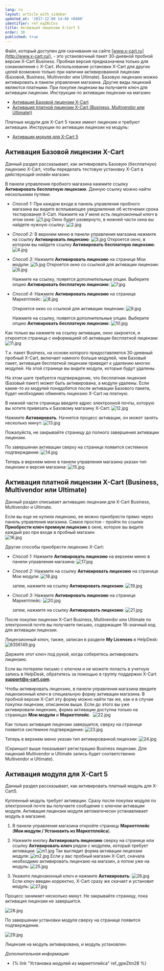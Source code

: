 ```yaml
---
lang: ru
layout: article_with_sidebar
updated_at: '2017-12-08 14:40 +0400'
identifier: ref_eqZRcCns
title: Активация лицензии X-Cart 5
order: 30
published: true
---
```

Файл, который доступен для скачивания на сайте [www.x-cart.ru](http://www.x-cart.ru/), - это установочный пакет 30-дневной пробной версии X-Cart Business. Пробная версия предназначена только для ознакомления с X-Cart. Использование установки X-Cart для других целей возможно только при наличии активированной лицензии (Базовой, Business, Multivendor или Ultimate). Базовую лицензию можно активировать в панели управления магазина. Другие виды лицензий являются платными. При покупке лицензии вы получаете ключ для активации лицензии. Инструкции по активации лицензии на магазин:

*   [Активация Базовой лицензии X-Cart](#активация-базовой-лицензии-x-cart)
*   [Активация платной лицензии X-Cart (Business, Multivendor или Ultimate))](#активация-платной-лицензии-x-cart-business-multivendor-или-ultimate)

Платные модули для X-Cart 5 также имеют лицензии и требуют активации. Инструкции по активации лицензии на модуль:

*   [Активация модуля для X-Cart 5](#активация-модуля-для-x-cart-5)

## Активация Базовой лицензии X-Cart

Данный раздел рассказывает, как активировать Базовую (бесплатную) лицензию X-Cart, чтобы переделать тестовую установку X-Cart  в действующий онлайн магазин.

В панели управления пробного магазина нажмите ссылку **Активировать бесплатную лицензию**. Данную ссылку можно найти несколькими путями:  

   *   _Способ 1:_
       При каждом входе в панель управления пробного магазина вы видите всплывающее уведомление об истечении срока тестирования X-Cart. Нажмите на _У меня есть лицензионный ключ_ в этом окне:
       ![1.jpg]({{site.baseurl}}/attachments/ref_eqZRcCns/1.jpg)
       Окно будет развернуто, в нижней части окна вы найдете нужную ссылку:
       ![2.jpg]({{site.baseurl}}/attachments/ref_eqZRcCns/2.jpg)

   *   _Способ 2:_ В верхнем меню в панели управления магазина нажмите на ссылку **Активировать лицензию**:
       ![3.jpg]({{site.baseurl}}/attachments/ref_eqZRcCns/3.jpg)
       Откроется окно, в котором вы найдете ссылку **Активировать бесплатную лицензию**:
       ![4.jpg]({{site.baseurl}}/attachments/ref_eqZRcCns/4.jpg)

   *    _Способ 3:_ Нажмите **Активировать лицензию** на странице Мои модули:
        ![5.jpg]({{site.baseurl}}/attachments/ref_eqZRcCns/5.jpg)
        Откроется окно со ссылкой для активации лицензии:
        ![6.jpg]({{site.baseurl}}/attachments/ref_eqZRcCns/6.jpg)

        Нажмите на ссылку, появятся дополнительные опции. Выберите опцию **Активировать бесплатную лицензию**:
        ![7.jpg]({{site.baseurl}}/attachments/ref_eqZRcCns/7.jpg)

   *   _Способ 4:_ Нажмите **Активировать лицензию** на странице Маркетплейс:
        ![8.jpg]({{site.baseurl}}/attachments/ref_eqZRcCns/8.jpg)

        Откроется окно со ссылкой для активации лицензии:
        ![9.jpg]({{site.baseurl}}/attachments/ref_eqZRcCns/9.jpg)

         Нажмите на ссылку, появятся дополнительные опции. Выберите опцию **Активировать бесплатную лицензию**:
        ![10.jpg]({{site.baseurl}}/attachments/ref_eqZRcCns/10.jpg)


Как только вы нажмете на ссылку активации, окно закроется, и откроется страница с информацией об активации бесплатной лицензии:
         ![11.jpg]({{site.baseurl}}/attachments/ref_eqZRcCns/11.jpg)
         
Т.к. пакет Business, на основе которого предоставляется 30-дневный пробный X-Cart, включает намного больше модулей, чем Базовый пакет, активация бесплатной лицензии приведет к удалению многих модулей. На этой странице вы видите модули, которые будут удалены.

На этом шаге требуется подтверждение, что бесплатная лицензия (Базовый пакет) может быть активирована, а модули удалены. Если какие-то из модулей понадобятся после активации Базового пакета, будет необходимо обменять лицензию X-Cart на платную.

В нижней части страницы введите адрес электронной почты, которую вы хотите привязать к Базовому магазину X-Cart:
          ![12.jpg]({{site.baseurl}}/attachments/ref_eqZRcCns/12.jpg)

Нажмите **Активировать**. Начнется процесс активации, он может занять несколько минут:
          ![13.jpg]({{site.baseurl}}/attachments/ref_eqZRcCns/13.jpg)
    
Пожалуйста, не закрывайте страницу до полного завершения активации лицензии.

По завершении активации сверху на странице появится системное подтверждение:
          ![14.jpg]({{site.baseurl}}/attachments/ref_eqZRcCns/14.jpg)

Теперь в верхнем меню в панели управления магазина указан тип лицензии и версия магазина:
          ![15.jpg]({{site.baseurl}}/attachments/ref_eqZRcCns/15.jpg)

## Активация платной лицензии X-Cart (Business, Multivendor или Ultimate)


Данный раздел описывает активацию лицензии для X-Cart Business, Multivendor и Ultimate.

Если вы еще не купили лицензию, ее можно приобрести прямо через панель управления магазина. Самое простое - пройти по ссылке **Приобрести ключ премиум лицензии** в окне, которое вы видите каждый раз при входе в пробный магазин:        
          ![16.jpg]({{site.baseurl}}/attachments/ref_eqZRcCns/16.jpg)

Другие способы приобрести лицензию X-Cart:

   *   _Способ 1:_ Нажмите **Активировать лицензию** на верхнем меню в панели управления магазина:
       ![17.jpg]({{site.baseurl}}/attachments/ref_eqZRcCns/17.jpg)
    
   *   _Способ 2:_ Нажмите на ссылку **Активировать лицензию** на странице Мои модули:
       ![18.jpg]({{site.baseurl}}/attachments/ref_eqZRcCns/18.jpg)

        затем, нажмите на ссылку **Активировать лицензию**:
        ![19.jpg]({{site.baseurl}}/attachments/ref_eqZRcCns/19.jpg)
           
   *   _Способ 3:_ Нажмите **Активировать лицензию** на странице Маркетплейс:
       ![20.jpg]({{site.baseurl}}/attachments/ref_eqZRcCns/20.jpg)
      
       затем, нажмите на ссылку **Активировать лицензию**:
       ![21.jpg]({{site.baseurl}}/attachments/ref_eqZRcCns/21.jpg)
        
После покупки лицензии X-Cart Business, Multivendor или Ultimate по электронной почте вы получаете письмо, содержащее 16-значный код для активации лицензии. 

Лицензионный ключ, также, записан в разделе **My Licenses** в HelpDesk:
       ![8356149.jpg]({{site.baseurl}}/attachments/ref_eqZRcCns/8356149.jpg)

Держите этот ключ под рукой, когда соберетесь активировать лицензию.

Если вы потеряли письмо с ключом и не можете попасть в учетную запись в HelpDesk, обратитесь за помощью в группу поддержки X-Cart **[support@x-cart.com](mailto:support@x-cart.com)**.

Чтобы активировать лицензию, в панели управления магазина введите лицензионный ключ в специальную форму активации магазина. В пробной версии X-Cart эту форму можно найти так же, как и в случае покупки лицензии, описанном выше. Если до этого вы уже активировали лицензию, форма активации доступна только на страницах **Мои модули** и **Маркетплейс**. 
      ![22.jpg]({{site.baseurl}}/attachments/ref_eqZRcCns/22.jpg)

Как только активация лицензии завершится, сверху на странице появится системное подтверждение:
      ![23.jpg]({{site.baseurl}}/attachments/ref_eqZRcCns/23.jpg)

Теперь в верхнем меню указан тип активированной лицензии:
      ![24.jpg]({{site.baseurl}}/attachments/ref_eqZRcCns/24.jpg)

(Скриншот выше показывает регистрацию Business лицензии. Для лицензий Multivendor и Ultimate запись будет соответственно Multivendor и Ultimate).

## Активация модуля для X-Cart 5

Данный раздел рассказывает, как активировать платный модуль для X-Cart5.

Купленный модуль требует активации. Сразу после покупки модуля по электронной почте вы получаете сообщение с ключом активации модуля. Активация лицензии модуля автоматически устанавливает модуль в магазине.

1.  В панели управления магазина откройте страницу **Маркетплейс**  (**Мои модули / Установить из Маркетплейса**).

2.  Нажмите кнопку **Активировать лицензию** сверху на странице или ссылку **Активировать ключ** рядом с модулем, который требует активации:
    ![m1.jpg]({{site.baseurl}}/attachments/ref_eqZRcCns/m1.jpg)
    Так выглядит форма активации лицензии модуля:
    ![m2.jpg]({{site.baseurl}}/attachments/ref_eqZRcCns/m2.jpg)
    Если у вас пробный магазин X-Cart, сначала необходимо активировать лицензию на магазин, а потом уже на модуль:
    ![25.jpg]({{site.baseurl}}/attachments/ref_eqZRcCns/25.jpg)
3.  Укажите лицензионный ключ и нажмите **Активировать**:
    ![26.jpg]({{site.baseurl}}/attachments/ref_eqZRcCns/26.jpg)
    Если ключ введен корректно, X-Cart сразу же скачает и установит модуль:
    ![27.jpg]({{site.baseurl}}/attachments/ref_eqZRcCns/27.jpg)

Процесс занимает несколько минут. Не закрывайте страницу, пока активация лицензии не завершится.

![28.jpg]({{site.baseurl}}/attachments/ref_eqZRcCns/28.jpg)

По завершении установки модуля сверху на странице появится подтверждение.

![29.jpg]({{site.baseurl}}/attachments/ref_eqZRcCns/29.jpg)

Лицензия на модуль активирована, и модуль установлен. 

_Дополнительная информация:_

*   {% link "Установка модулей из маркетплейса" ref_gpeZtm28 %}
